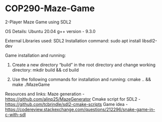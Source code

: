 # COP290-Maze-Game
2-Player Maze Game using SDL2

OS Details:
	Ubuntu 20.04
	g++ version - 9.3.0

External Libraries used: SDL2
	Installation command:
	sudo apt install libsdl2-dev

Game installation and running:
1.	Create a new directory “build” in the root directory and change working directory:
	mkdir build && cd build

2.	Use the following commands for installation and running:
	cmake .. && make
	./MazeGame

Resources and links:
	Maze generation - https://github.com/alinp25/MazeGenerator
	Cmake script for SDL2 -  https://github.com/tcbrindle/sdl2-cmake-scripts
	Game idea - https://codereview.stackexchange.com/questions/212296/snake-game-in-c-with-sdl

